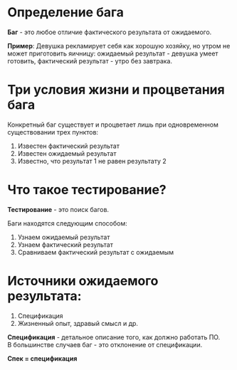 # Определение бага
**Баг** - это любое отличие фактического результата от ожидаемого.

**Пример**:   Девушка рекламирует себя как хорошую хозяйку, но утром не может приготовить яичницу: ожидаемый результат - девушка умеет готовить, фактический результат - утро без завтрака.

# Три условия жизни и процветания бага
Конкретный баг существует и процветает лишь при одновременном существовании трех пунктов:
1. Известен фактический результат
2. Известен ожидаемый результат
3. Известно, что результат 1 не равен результату 2

# Что такое тестирование? 
**Тестирование** - это поиск багов.   

Баги находятся следующим способом:
1. Узнаем ожидаемый результат
2. Узнаем фактический результат
3. Сравниваем фактический результат с ожидаемым

# Источники ожидаемого результата:
1. Спецификация
2. Жизненный опыт, здравый смысл и др.

**Спецификация** - детальное описание того, как должно работать ПО.   
В большинстве случаев баг - это отклонение от спецификации.

**Спек = спецификация**
